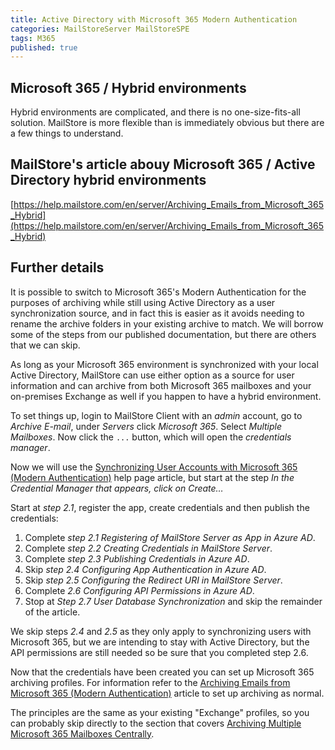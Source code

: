 ```yaml
---
title: Active Directory with Microsoft 365 Modern Authentication
categories: MailStoreServer MailStoreSPE
tags: M365
published: true
--- 
```

## Microsoft 365 / Hybrid environments

Hybrid environments are complicated, and there is no one-size-fits-all solution. MailStore is more flexible than is immediately obvious but there are a few things to understand.

## MailStore's article abouy Microsoft 365 / Active Directory hybrid environments

[https://help.mailstore.com/en/server/Archiving_Emails_from_Microsoft_365_Hybrid](https://help.mailstore.com/en/server/Archiving_Emails_from_Microsoft_365_Hybrid)

## Further details

It is possible to switch to Microsoft 365's Modern Authentication for the purposes of archiving while still using Active Directory as a user synchronization source, and in fact this is easier as it avoids needing to rename the archive folders in your existing archive to match. We will borrow some of the steps from our published documentation, but there are others that we can skip.

As long as your Microsoft 365 environment is synchronized with your local Active Directory, MailStore can use either option as a source for user information and can archive from both Microsoft 365 mailboxes and your on-premises Exchange as well if you happen to have a hybrid environment.

To set things up, login to MailStore Client with an *admin* account, go to *Archive E-mail*, under *Servers* click *Microsoft 365*. Select *Multiple Mailboxes*. Now click the `...` button, which will open the *credentials manager*.

Now we will use the [Synchronizing User Accounts with Microsoft 365 (Modern Authentication)](https://help.mailstore.com/en/server/Synchronizing_User_Accounts_with_Microsoft_365_(Modern_Authentication)) help page article, but start at the step *In the Credential Manager that appears, click on Create…*

Start at *step 2.1*, register the app, create credentials and then publish the credentials:

1. Complete *step 2.1 Registering of MailStore Server as App in Azure AD*.
1. Complete *step 2.2 Creating Credentials in MailStore Server*.
1. Complete *step 2.3 Publishing Credentials in Azure AD*.
1. Skip *step 2.4 Configuring App Authentication in Azure AD*.
1. Skip *step 2.5 Configuring the Redirect URI in MailStore Server*.
1. Complete *2.6 Configuring API Permissions in Azure AD*.
1. Stop at *Step 2.7 User Database Synchronization* and skip the remainder of the article.

We skip steps *2.4* and *2.5* as they only apply to synchronizing users with Microsoft 365, but we are intending to stay with Active Directory, but the API permissions are still needed so be sure that you completed step 2.6.

Now that the credentials have been created you can set up Microsoft 365 archiving profiles. For information refer to the [Archiving Emails from Microsoft 365 (Modern Authentication)](https://help.mailstore.com/en/server/Archiving_Emails_from_Microsoft_365_(Modern_Authentication)) article to set up archiving as normal.

The principles are the same as your existing "Exchange" profiles, so you can probably skip directly to the section that covers [Archiving Multiple Microsoft 365 Mailboxes Centrally](https://help.mailstore.com/en/server/Archiving_Emails_from_Microsoft_365_(Modern_Authentication)#Archiving_Multiple_Microsoft_365_Mailboxes_Centrally).
